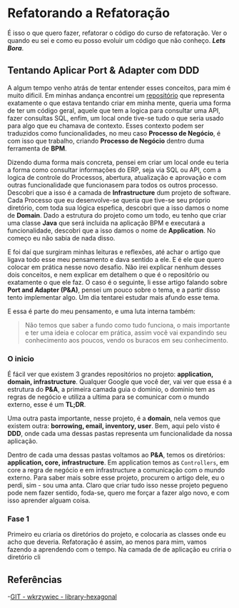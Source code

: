 # Refatorando a Refatoração

É isso o que quero fazer, refatorar o código do curso de refatoração. Ver o quando eu sei e como eu posso evoluir um código que não conheço. ***Lets Bora***.

## Tentando Aplicar Port & Adapter com DDD

A algum tempo venho atrás de tentar entender esses conceitos, para mim é muito dificil. Em minhas andança encontrei um [repositório](https://github.com/wkrzywiec/library-hexagonal) que representa exatamente o que estava tentando criar em minha mente, queria uma forma de ter um código geral, aquele que tem a logica para consultar uma API, fazer consultas SQL, enfim, um local onde tive-se tudo o que seria usado para algo que eu chamava de contexto. Esses contexto podem ser traduzidos como funcionalidades, no meu caso **Processo de Negócio**, é com isso que trabalho, criando **Processo de Negócio** dentro duma ferramenta de **BPM**.

Dizendo duma forma mais concreta, pensei em criar um local onde eu teria a forma como consultar informações do ERP, seja via SQL ou API, com a logica de controle do Processos, abertura, atualização e aprovação e com outras funcionalidade que funcionasem para todos os outros processo. Descobri que a isso é a camada de **Infrastructure** dum projeto de software. Cada Processo que eu desenvolve-se queria que tive-se seu próprio diretório, com toda sua lógica espefica, descobri que a isso damos o nome de **Domain**. Dado a estrutura do projeto como um todo, eu tenho que criar uma classe **Java** que será incluida na aplicação BPM e executará a funcionalidade, descobri que a isso damos o nome de **Application**. No começo eu não sabia de nada disso.

E foi daí que surgiram minhas leituras e reflexões, até achar o artigo que ligava todo esse meu pensamento e dava sentido a ele. E é ele que quero colocar em prática nesse novo desafio. Não irei explicar nenhum desses dois conceitos, e nem explicar em detalhem o que é o repositório ou exatamente o que ele faz. O caso é o seguinte, li esse artigo falando sobre **Port and Adapter (P&A)**, pensei um pouco sobre o tema, e a partir disso tento implementar algo. Um dia tentarei estudar mais afundo esse tema.

E essa é parte do meu pensamento, e uma luta interna também:

>Não temos que saber a fundo como tudo funciona, o mais importante e ter uma ideia e colocar em prática, assim você vai expandindo seu conhecimento aos poucos, vendo os buracos em seu conhecimento.

### O inicio

É fácil ver que existem 3 grandes repositórios no projeto: **application, domain, infrastructure**. Qualquer Google que você der, vai ver que essa é a estrutura do **P&A**, a primeira camada guia o dominio, o dominio tem as regras de negócio e utiliza a ultima para se comunicar com o mundo externo, esse é um **TL;DR**.

Uma outra pasta importante, nesse projeto, é a **domain**, nela vemos que existem outra: **borrowing, email, inventory, user**. Bem, aqui pelo visto é **DDD**, onde cada uma dessas pastas representa um funcionalidade da nossa aplicação.

Dentro de cada uma dessas pastas voltamos ao **P&A**, temos os diretórios: **application, core, infrastructure**. Em application temos as `Controllers`, em core a regra de negócio e em infrastructure a comunicação com o mundo externo. Para saber mais sobre esse projeto, procurem o artigo dele, eu o perdi, sim - sou uma anta. Claro que criar tudo isso nesse projeto pegueno pode nem fazer sentido, foda-se, quero me forçar a fazer algo novo, e com isso aprender alguam coisa.

### Fase 1

Primeiro eu criaria os diretórios do projeto, e colocaria as classes onde eu acho que deveria. Refatoração é assim, ao menos para mim, vamos fazendo a aprendendo com o tempo. Na camada de de aplicação eu criria o diretório cli

## Referências

-[GIT - wkrzywiec - library-hexagonal](https://github.com/wkrzywiec/library-hexagonal)
